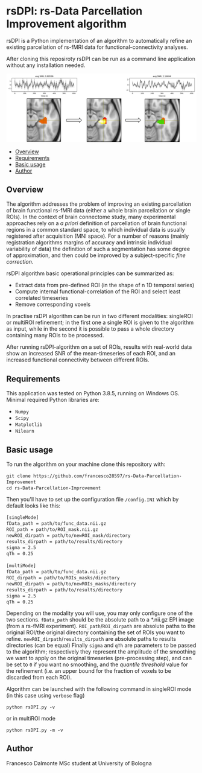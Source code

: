 # rsDPI: rs-Data Parcellation Improvement algorithm

rsDPI is a Python implementation of an algorithm to automatically refine an existing parcellation of rs-fMRI data for functional-connectivity analyses.

After cloning this reposiroty rsDPI can be run as a command line application without any installation needed.



![Alt text](img/image.jpg?raw=true "Refining a ROI improves SNR")



* [Overview](#overview)
* [Requirements](#requirements)
* [Basic usage](#usage)
* [Author](#author)

## Overview

The algorithm addresses the problem of improving an existing parcellation of brain functional rs-fMRI data (either a whole brain parcellation or single ROIs).
In the context of brain connectome study, many experimental approaches rely on a *a priori* definition of parcellation of brain functional regions in a common standard space, to which individual data is usually registered after acquisition (MNI space).
For a number of reasons (mainly registration algorithms margins of accuracy and intrinsic individual variability of data) the definition of such a segmentation has some degree of approximation, and then could be improved by a subject-specific *fine correction*.

rsDPI algorithm basic operational principles can be summarized as:
- Extract data from pre-defined ROI (in the shape of n 1D temporal series)
- Compute internal functional-correlation of the ROI and select least correlated timeseries
- Remove corresponding voxels 

In practise rsDPI algorithm can be run in two different modalities: singleROI or multiROI refinement; in the first one a single ROI is given to the algorithm as input, while in the second it is possible to pass a whole directory containing many ROIs to be processed.

After running rsDPI-algorithm on a set of ROIs, results with real-world data show an increased SNR of the mean-timeseries of each ROI, and an increased functional connectivity between different ROIs.

## Requirements

This application was tested on Python 3.8.5, running on Windows OS.
Minimal required Python libraries are:
- `Numpy`
- `Scipy`
- `Matplotlib`
- `Nilearn`

## Basic usage 

To run the algorithm on your machine clone this repository with:
```
git clone https://github.com/francesco28597/rs-Data-Parcellation-Improvement
cd rs-Data-Parcellation-Improvement
```
Then you'll have to set up the configuration file `/config.INI` which by default looks like this:
```
[singleMode]
fData_path = path/to/func_data.nii.gz
ROI_path = path/to/ROI_mask.nii.gz
newROI_dirpath = path/to/newROI_mask/directory
results_dirpath = path/to/results/directory
sigma = 2.5
qTh = 0.25

[multiMode]
fData_path = path/to/func_data.nii.gz
ROI_dirpath = path/to/ROIs_masks/directory
newROI_dirpath = path/to/newROIs_masks/directory
results_dirpath = path/to/results/directory
sigma = 2.5
qTh = 0.25
```
Depending on the modality you will use, you may only configure one of the two sections.
`fData_path` should be the absolute path to a *.nii.gz EPI image (from a rs-fMRI experiment). `ROI_path`/`ROI_dirpath` are absolute paths to the original ROI/the original directory containing the set of ROIs you want to refine. `newROI_dirpath`/`results_dirpath` are absolute paths to results directories (can be equal)
Finally `sigma` and `qTh` are parameters to be passed to the algorithm; respectively they represent the amplitude of the smoothing we want to apply on the original timeseries (pre-processing step), and can be set to `0` if you want no smoothing, and the *quantile threshold* value for the refinement (i.e. an upper bound for the fraction of voxels to be discarded from each ROI).

Algorithm can be launched with the following command in singleROI mode (in this case using `verbose` flag)
```
python rsDPI.py -v
```
or in multiROI mode
```
python rsDPI.py -m -v
```

## Author

Francesco Dalmonte
MSc student at University of Bologna